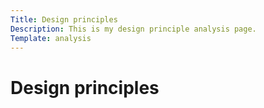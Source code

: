 ```yaml
---
Title: Design principles
Description: This is my design principle analysis page.
Template: analysis
---
```

# Design principles
